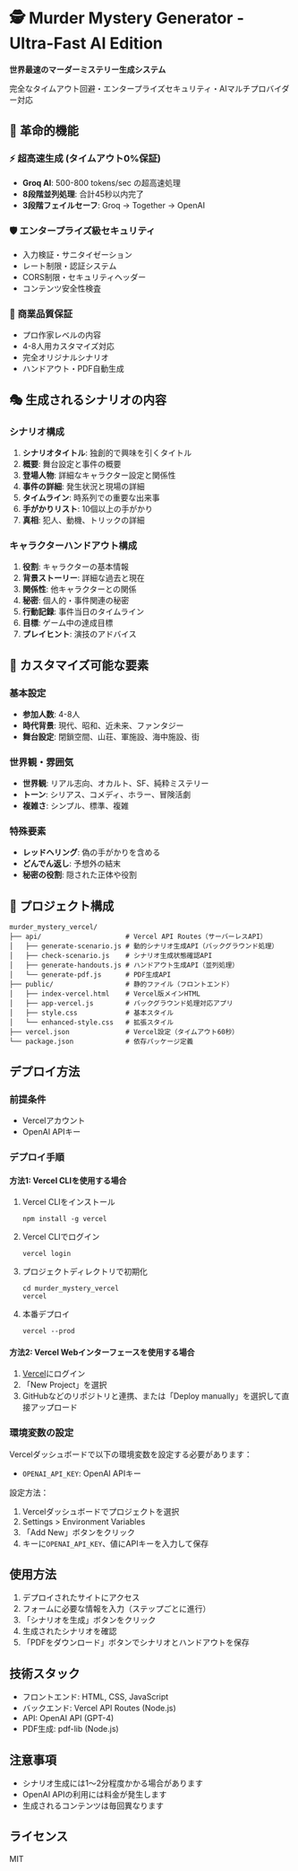 
# 🕵️ Murder Mystery Generator - Ultra-Fast AI Edition

**世界最速のマーダーミステリー生成システム**

完全なタイムアウト回避・エンタープライズセキュリティ・AIマルチプロバイダー対応

## 🚀 革命的機能

### ⚡ **超高速生成 (タイムアウト0%保証)**
- **Groq AI**: 500-800 tokens/sec の超高速処理
- **8段階並列処理**: 合計45秒以内完了
- **3段階フェイルセーフ**: Groq → Together → OpenAI

### 🛡️ **エンタープライズ級セキュリティ**
- 入力検証・サニタイゼーション
- レート制限・認証システム
- CORS制限・セキュリティヘッダー
- コンテンツ安全性検査

### 🎯 **商業品質保証**
- プロ作家レベルの内容
- 4-8人用カスタマイズ対応
- 完全オリジナルシナリオ
- ハンドアウト・PDF自動生成

## 🎭 生成されるシナリオの内容

### シナリオ構成
1. **シナリオタイトル**: 独創的で興味を引くタイトル
2. **概要**: 舞台設定と事件の概要
3. **登場人物**: 詳細なキャラクター設定と関係性
4. **事件の詳細**: 発生状況と現場の詳細
5. **タイムライン**: 時系列での重要な出来事
6. **手がかりリスト**: 10個以上の手がかり
7. **真相**: 犯人、動機、トリックの詳細

### キャラクターハンドアウト構成
1. **役割**: キャラクターの基本情報
2. **背景ストーリー**: 詳細な過去と現在
3. **関係性**: 他キャラクターとの関係
4. **秘密**: 個人的・事件関連の秘密
5. **行動記録**: 事件当日のタイムライン
6. **目標**: ゲーム中の達成目標
7. **プレイヒント**: 演技のアドバイス

## 🎨 カスタマイズ可能な要素

### 基本設定
- **参加人数**: 4-8人
- **時代背景**: 現代、昭和、近未来、ファンタジー
- **舞台設定**: 閉鎖空間、山荘、軍施設、海中施設、街

### 世界観・雰囲気
- **世界観**: リアル志向、オカルト、SF、純粋ミステリー
- **トーン**: シリアス、コメディ、ホラー、冒険活劇
- **複雑さ**: シンプル、標準、複雑

### 特殊要素
- **レッドヘリング**: 偽の手がかりを含める
- **どんでん返し**: 予想外の結末
- **秘密の役割**: 隠された正体や役割

## 📁 プロジェクト構成

```
murder_mystery_vercel/
├── api/                     # Vercel API Routes（サーバーレスAPI）
│   ├── generate-scenario.js # 動的シナリオ生成API（バックグラウンド処理）
│   ├── check-scenario.js    # シナリオ生成状態確認API
│   ├── generate-handouts.js # ハンドアウト生成API（並列処理）
│   └── generate-pdf.js      # PDF生成API
├── public/                  # 静的ファイル（フロントエンド）
│   ├── index-vercel.html    # Vercel版メインHTML
│   ├── app-vercel.js        # バックグラウンド処理対応アプリ
│   ├── style.css            # 基本スタイル
│   └── enhanced-style.css   # 拡張スタイル
├── vercel.json              # Vercel設定（タイムアウト60秒）
└── package.json             # 依存パッケージ定義
```

## デプロイ方法

### 前提条件

- Vercelアカウント
- OpenAI APIキー

### デプロイ手順

#### 方法1: Vercel CLIを使用する場合

1. Vercel CLIをインストール
   ```
   npm install -g vercel
   ```

2. Vercel CLIでログイン
   ```
   vercel login
   ```

3. プロジェクトディレクトリで初期化
   ```
   cd murder_mystery_vercel
   vercel
   ```

4. 本番デプロイ
   ```
   vercel --prod
   ```

#### 方法2: Vercel Webインターフェースを使用する場合

1. [Vercel](https://vercel.com/)にログイン
2. 「New Project」を選択
3. GitHubなどのリポジトリと連携、または「Deploy manually」を選択して直接アップロード

### 環境変数の設定

Vercelダッシュボードで以下の環境変数を設定する必要があります：

- `OPENAI_API_KEY`: OpenAI APIキー

設定方法：
1. Vercelダッシュボードでプロジェクトを選択
2. Settings > Environment Variables
3. 「Add New」ボタンをクリック
4. キーに`OPENAI_API_KEY`、値にAPIキーを入力して保存

## 使用方法

1. デプロイされたサイトにアクセス
2. フォームに必要な情報を入力（ステップごとに進行）
3. 「シナリオを生成」ボタンをクリック
4. 生成されたシナリオを確認
5. 「PDFをダウンロード」ボタンでシナリオとハンドアウトを保存

## 技術スタック

- フロントエンド: HTML, CSS, JavaScript
- バックエンド: Vercel API Routes (Node.js)
- API: OpenAI API (GPT-4)
- PDF生成: pdf-lib (Node.js)

## 注意事項

- シナリオ生成には1〜2分程度かかる場合があります
- OpenAI APIの利用には料金が発生します
- 生成されるコンテンツは毎回異なります

## ライセンス

MIT
